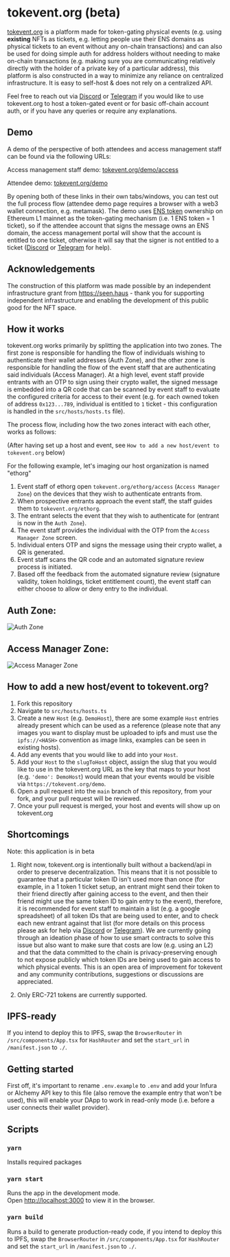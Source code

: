 # tokevent.org (beta)

[tokevent.org](https://tokevent.org) is a platform made for token-gating physical events (e.g. using **existing** NFTs as tickets, e.g. letting people use their ENS domains as physical tickets to an event without any on-chain transactions) and can also be used for doing simple auth for address holders without needing to make on-chain transactions (e.g. making sure you are communicating relatively directly with the holder of a private key of a particular address), this platform is also constructed in a way to minimize any reliance on centralized infrastructure. It is easy to self-host & does not rely on a centralized API.

Feel free to reach out via [Discord](https://discord.gg/HCtbFsKDvE) or [Telegram](https://t.me/tokevent) if you would like to use tokevent.org to host a token-gated event or for basic off-chain account auth, or if you have any queries or require any explanations.

## Demo

A demo of the perspective of both attendees and access management staff can be found via the following URLs:

Access management staff demo: [tokevent.org/demo/access](https://tokevent.org/demo/access)

Attendee demo: [tokevent.org/demo](https://tokevent.org/demo)

By opening both of these links in their own tabs/windows, you can test out the full process flow (attendee demo page requires a browser with a web3 wallet connection, e.g. metamask). The demo uses [ENS token](https://opensea.io/collection/ens) ownership on Ethereum L1 mainnet as the token-gating mechanism (i.e. 1 ENS token = 1 ticket), so if the attendee account that signs the message owns an ENS domain, the access management portal will show that the account is entitled to one ticket, otherwise it will say that the signer is not entitled to a ticket ([Discord](https://discord.gg/HCtbFsKDvE) or [Telegram](https://t.me/tokevent) for help).

## Acknowledgements

The construction of this platform was made possible by an independent infrastructure grant from https://seen.haus - thank you for supporting independent infrastructure and enabling the development of this public good for the NFT space.

## How it works

tokevent.org works primarily by splitting the application into two zones. The first zone is responsible for handling the flow of individuals wishing to authenticate their wallet addresses (Auth Zone), and the other zone is responsible for handling the flow of the event staff that are authenticating said individuals (Access Manager). At a high level, event staff provide entrants with an OTP to sign using their crypto wallet, the signed message is embedded into a QR code that can be scanned by event staff to evaluate the configured criteria for access to their event (e.g. for each owned token of address `0x123...789`, individual is entitled to `1` ticket - this configuration is handled in the `src/hosts/hosts.ts` file).

The process flow, including how the two zones interact with each other, works as follows:

(After having set up a host and event, see `How to add a new host/event to tokevent.org` below)

For the following example, let's imaging our host organization is named "ethorg"

1. Event staff of ethorg open `tokevent.org/ethorg/access` (`Access Manager Zone`) on the devices that they wish to authenticate entrants from.
2. When prospective entrants approach the event staff, the staff guides them to `tokevent.org/ethorg`.
3. The entrant selects the event that they wish to authenticate for (entrant is now in the `Auth Zone`).
4. The event staff provides the individual with the OTP from the `Access Manager Zone` screen.
5. Individual enters OTP and signs the message using their crypto wallet, a QR is generated.
6. Event staff scans the QR code and an automated signature review process is initiated.
7. Based off the feedback from the automated signature review (signature validity, token holdings, ticket entitlement count), the event staff can either choose to allow or deny entry to the individual.

## Auth Zone:

![Auth Zone](https://vagabond-public-storage.s3.eu-west-2.amazonaws.com/Screenshot+2022-10-28+at+12.46.42.png)

## Access Manager Zone:

![Access Manager Zone](https://vagabond-public-storage.s3.eu-west-2.amazonaws.com/Screenshot+2022-10-28+at+12.47.25.png)

## How to add a new host/event to tokevent.org?

1. Fork this repository
2. Navigate to `src/hosts/hosts.ts`
3. Create a new `Host` (e.g. `DemoHost`), there are some example `Host` entries already present which can be used as a reference (please note that any images you want to display must be uploaded to ipfs and must use the `ipfs://<HASH>` convention as image links, examples can be seen in existing hosts).
4. Add any events that you would like to add into your `Host`.
5. Add your `Host` to the `slugToHost` object, assign the slug that you would like to use in the tokevent.org URL as the key that maps to your host (e.g. `'demo': DemoHost`) would mean that your events would be visible via `https://tokevent.org/demo`.
6. Open a pull request into the `main` branch of this repository, from your fork, and your pull request will be reviewed.
7. Once your pull request is merged, your host and events will show up on tokevent.org

## Shortcomings

Note: this application is in beta

1. Right now, tokevent.org is intentionally built without a backend/api in order to preserve decentralization. This means that it is not possible to guarantee that a particular token ID isn't used more than once (for example, in a 1 token 1 ticket setup, an entrant might send their token to their friend directly after gaining access to the event, and then their friend might use the same token ID to gain entry to the event), therefore, it is recommended for event staff to maintain a list (e.g. a google spreadsheet) of all token IDs that are being used to enter, and to check each new entrant against that list (for more details on this process please ask for help via [Discord](https://discord.gg/HCtbFsKDvE) or [Telegram](https://t.me/tokevent)). We are currently going through an ideation phase of how to use smart contracts to solve this issue but also want to make sure that costs are low (e.g. using an L2) and that the data committed to the chain is privacy-preserving enough to not expose publicly which token IDs are being used to gain access to which physical events. This is an open area of improvement for tokevent and any community contributions, suggestions or discussions are appreciated.

2. Only ERC-721 tokens are currently supported.

## IPFS-ready

If you intend to deploy this to IPFS, swap the `BrowserRouter` in `/src/components/App.tsx` for `HashRouter` and set the `start_url` in `/manifest.json` to `./`.

## Getting started

First off, it's important to rename `.env.example` to `.env` and add your Infura or Alchemy API key to this file (also remove the example entry that won't be used), this will enable your DApp to work in read-only mode (i.e. before a user connects their wallet provider).

## Scripts

### `yarn`

Installs required packages

### `yarn start`

Runs the app in the development mode.\
Open [http://localhost:3000](http://localhost:3000) to view it in the browser.

### `yarn build`

Runs a build to generate production-ready code, if you intend to deploy this to IPFS, swap the `BrowserRouter` in `/src/components/App.tsx` for `HashRouter` and set the `start_url` in `/manifest.json` to `./`.
